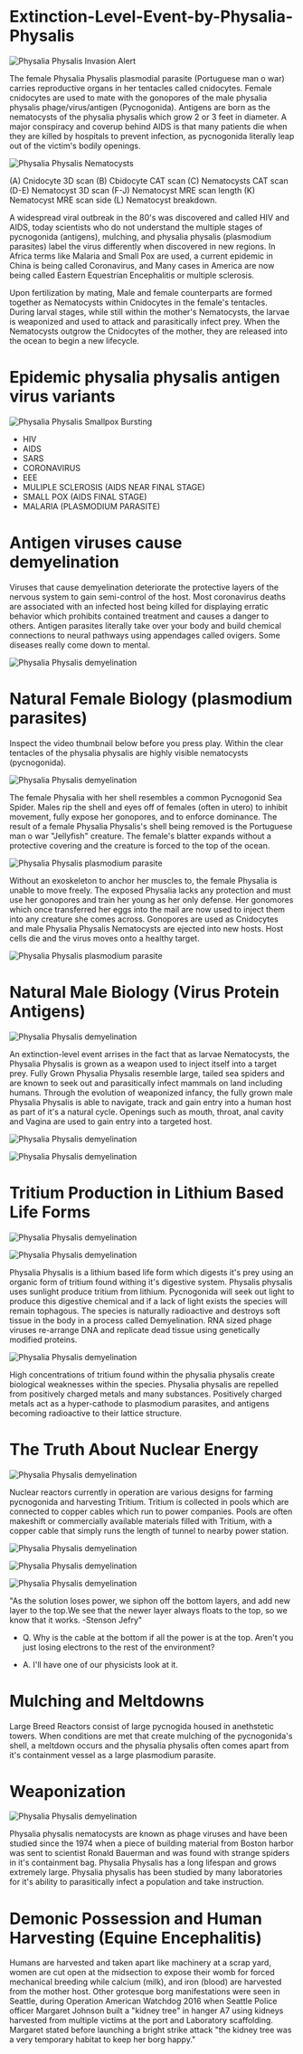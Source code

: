 # Extinction-Level-Event-by-Physalia-Physalis
![Physalia Physalis Invasion Alert](https://d1vqblqxu9wcq3.cloudfront.net/images/invasion-gundam-news.png)

<p>The female Physalia Physalis plasmodial parasite (Portuguese man o war) carries reproductive organs in her tentacles called cnidocytes. Female cnidocytes are used to mate with the gonopores of the male physalia physalis phage/virus/antigen (Pycnogonida). Antigens are born as the nematocysts of the physalia physalis which grow 2 or 3 feet in diameter. A major conspiracy and coverup behind AIDS is that many patients die when they are killed by hospitals to prevent infection, as pycnogonida literally leap out of the victim's bodily openings.</p>

![Physalia Physalis Nematocysts](https://d1vqblqxu9wcq3.cloudfront.net/images/F4large.jpg)
<p>(A) Cnidocyte 3D scan (B) Cbidocyte CAT scan (C) Nematocysts CAT scan (D-E) Nematocyst 3D scan (F-J) Nematocyst MRE scan length (K) Nematocyst MRE scan side (L) Nematocyst breakdown.</p>

<p>A widespread viral outbreak in the 80's was discovered and called HIV and AIDS, today scientists who do not understand the multiple stages of pycnogonida (antigens), mulching, and physalia physalis (plasmodium parasites) label the virus differently when discovered in new regions. In Africa terms like Malaria and Small Pox are used, a current epidemic in China is being called Coronavirus, and Many cases in America are now being called Eastern Equestrian Encephalitis or multiple sclerosis.</p>

<p>Upon fertilization by mating, Male and female counterparts are formed together as Nematocysts within Cnidocytes in the female's tentacles. During larval stages, while still within the mother's Nematocysts, the larvae is weaponized and used to attack and parasitically infect prey. When the Nematocysts outgrow the Cnidocytes of the mother, they are released into the ocean to begin a new lifecycle.</p>

# Epidemic physalia physalis antigen virus variants
![Physalia Physalis Smallpox Bursting](https://d1vqblqxu9wcq3.cloudfront.net/images/87382761_177893810176499_2298549184082477056_o.jpg)

* HIV
* AIDS
* SARS
* CORONAVIRUS
* EEE
* MULIPLE SCLEROSIS (AIDS NEAR FINAL STAGE)
* SMALL POX (AIDS FINAL STAGE)
* MALARIA (PLASMODIUM PARASITE)


# Antigen viruses cause demyelination

Viruses that cause demyelination deteriorate the protective layers of the nervous system to gain semi-control of the host. Most coronavirus deaths are associated with an infected host being killed for displaying erratic behavior which prohibits contained treatment and causes a danger to others. Antigen parasites literally take over your body and build chemical connections to neural pathways using appendages called ovigers. Some diseases really come down to mental.

![Physalia Physalis demyelination](https://d1vqblqxu9wcq3.cloudfront.net/images/symptoms-of-aquired-parasites.png)

# Natural Female Biology (plasmodium parasites)

Inspect the video thumbnail below before you press play. Within the clear tentacles of the physalia physalis are highly visible nematocysts (pycnogonida).

![Physalia Physalis demyelination](https://d1vqblqxu9wcq3.cloudfront.net/images/5856_lorespreview.jpg)

The female Physalia with her shell resembles a common Pycnogonid Sea Spider. Males rip the shell and eyes off of females (often in utero) to inhibit movement, fully expose her gonopores, and to enforce dominance. The result of a female Physalia Physalis's shell being removed is the Portuguese man o war "Jellyfish" creature. The female's blatter expands without a protective covering and the creature is forced to the top of the ocean.

![Physalia Physalis plasmodium parasite](https://d1vqblqxu9wcq3.cloudfront.net/images/Malaria_plasmodium_falciparum.jpg)

Without an exoskeleton to anchor her muscles to, the female Physalia is unable to move freely. The exposed Physalia lacks any protection and must use her gonopores and train her young as her only defense. Her gonomores which once transferred her eggs into the mail are now used to inject them into any creature she comes across. Gonopores are used as Cnidocytes and male Physalia Physalis Nematocysts are ejected into new hosts. Host cells die and the virus moves onto a healthy target.

![Physalia Physalis plasmodium parasite](https://d1vqblqxu9wcq3.cloudfront.net/images/physalia-physalis-virus/8npECwk.jpg)

# Natural Male Biology (Virus Protein Antigens)

![Physalia Physalis demyelination](https://d1vqblqxu9wcq3.cloudfront.net/images/CORONAVIRUS.png)

An extinction-level event arrises in the fact that as larvae Nematocysts, the Physalia Physalis is grown as a weapon used to inject itself into a target prey. Fully Grown Physalia Physalis resemble large, tailed sea spiders and are known to seek out and parasitically infect mammals on land including humans. Through the evolution of weaponized infancy, the fully grown male Physalia Physalis is able to navigate, track and gain entry into a human host as part of it's a natural cycle. Openings such as mouth, throat, anal cavity and Vagina are used to gain entry into a targeted host.

![Physalia Physalis demyelination](https://d1vqblqxu9wcq3.cloudfront.net/images/physalia-physalis-virus/C0368233-MERS_coronavirus_particle_TEM.jpg)

![Physalia Physalis demyelination](https://d1vqblqxu9wcq3.cloudfront.net/images/physalia-physalis-virus/SARS-CDC.jpg)

# Tritium Production in Lithium Based Life Forms

![Physalia Physalis demyelination](https://d1vqblqxu9wcq3.cloudfront.net/images/Tritium-oxide-2D.png)

![Physalia Physalis demyelination](https://d1vqblqxu9wcq3.cloudfront.net/images/440px-Water_molecule_3Dsvg.png)

Physalia Physalis is a lithium based life form which digests it's prey using an organic form of tritium found withing it's digestive system. Physalis physalis uses sunlight produce tritium from lithium. Pycnogonida will seek out light to produce this digestive chemical and if a lack of light exists the species will remain tophagous. The species is naturally radioactive and destroys soft tissue in the body in a process called Demyelination. RNA sized phage viruses re-arrange DNA and replicate dead tissue using genetically modified proteins.

![Physalia Physalis demyelination](https://d1vqblqxu9wcq3.cloudfront.net/images/10967_2018_6022_Fig3_HTML.jpg)

High concentrations of tritium found within the physalia physalis create biological weaknesses within the species. Physalia physalis are repelled from positively charged metals and many substances. Positively charged metals act as a hyper-cathode to plasmodium parasites, and antigens becoming radioactive to their lattice structure.

# The Truth About Nuclear Energy

![Physalia Physalis demyelination](https://d1vqblqxu9wcq3.cloudfront.net/images/Nuclear-Reactor.jpg)

Nuclear reactors currently in operation are various designs for farming pycnogonida and harvesting Tritium. Tritium is collected in pools which are connected to copper cables which run to power companies. Pools are often makeshift or commercially available materials filled with Tritium, with a copper cable that simply runs the length of tunnel to nearby power station.

![Physalia Physalis demyelination](https://d1vqblqxu9wcq3.cloudfront.net/images/vermont_yankee_pool_courtesy_14081-1_b_0.jpg)

![Physalia Physalis demyelination](https://d1vqblqxu9wcq3.cloudfront.net/images/VYwater6-610x391.jpg)

![Physalia Physalis demyelination](https://d1vqblqxu9wcq3.cloudfront.net/images/VYwater18-610x396.jpg)

"As the solution loses power, we siphon off the bottom layers, and add new layer to the top.We see that the newer layer always floats to the top, so we know that it works. -Stenson Jefry"

* Q. Why is the cable at the bottom if all the power is at the top. Aren't you just losing electrons to the rest of the environment?

* A. I'll have one of our physicists look at it.

# Mulching and Meltdowns

Large Breed Reactors consist of large pycnogida housed in anethstetic towers. When conditions are met that create mulching of the pycnogonida's shell, a meltdown occurs and the physalia physalis often comes apart from it's containment vessel as a large plasmodium parasite.

# Weaponization

![Physalia Physalis demyelination](https://d1vqblqxu9wcq3.cloudfront.net/images/physalia-physalis-virus/Screen_Shot_2020-01-28_at_54415_PM.png)

Physalia physalis nematocysts are known as phage viruses and have been studied since the 1974 when a piece of building material from Boston harbor was sent to scientist Ronald Bauerman and was found with strange spiders in it's containment bag. Physalia Physalis has a long lifespan and grows extremely large. Physalia physalis has been studied by many laboratories for it's ability to parasitically infect a population and take instruction.

# Demonic Possession and Human Harvesting (Equine Encephalitis)

Humans are harvested and taken apart like machinery at a scrap yard, women are cut open at the midsection to expose their womb for forced mechanical breeding while calcium (milk), and iron (blood) are harvested from the mother host. Other grotesque borg manifestations were seen in Seattle, during Operation American Watchdog 2016 when Seattle Police officer Margaret Johnson built a "kidney tree" in hanger A7 using kidneys harvested from multiple victims at the port and Laboratory scaffolding. Margaret stated before launching a bright strike attack "the kidney tree was a very temporary habitat to keep her borg happy."







